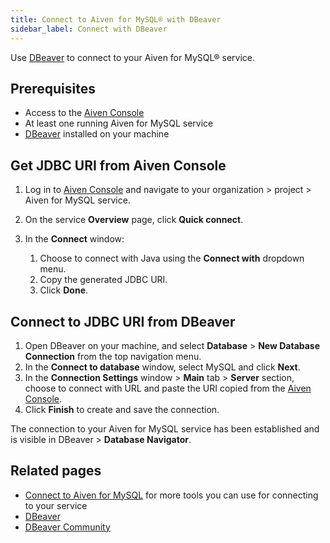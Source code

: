 ```yaml
---
title: Connect to Aiven for MySQL® with DBeaver
sidebar_label: Connect with DBeaver
---
```


Use [DBeaver](https://dbeaver.com/) to connect to your Aiven for MySQL® service.

## Prerequisites

- Access to the [Aiven Console](https://console.aiven.io/)
- At least one running Aiven for MySQL service
- [DBeaver](https://dbeaver.io/download/) installed on your machine

## Get JDBC URI from Aiven Console

1. Log in to [Aiven Console](https://console.aiven.io/) and navigate to your organization
   \> project > Aiven for MySQL service.
1. On the service **Overview** page, click **Quick connect**.
1. In the **Connect** window:

   1. Choose to connect with Java using the **Connect with**
      dropdown menu.
   1. Copy the generated JDBC URI.
   1. Click **Done**.

## Connect to JDBC URI from DBeaver

1. Open DBeaver on your machine, and select **Database** > **New Database Connection**
   from the top navigation menu.
1. In the **Connect to database** window, select MySQL and click **Next**.
1. In the **Connection Settings** window > **Main** tab > **Server** section,
   choose to connect with URL and paste the URI copied from the
   [Aiven Console](https://console.aiven.io/).
1. Click **Finish** to create and save the connection.

The connection to your Aiven for MySQL service has been established and is visible in
DBeaver > **Database Navigator**.

## Related pages

- [Connect to Aiven for MySQL](/docs/products/mysql/howto/list-code-samples) for more
  tools you can use for connecting to your service
- [DBeaver](https://dbeaver.com/)
- [DBeaver Community](https://dbeaver.io/)
